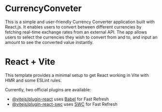 # CurrencyConveter
This is a simple and user-friendly Currency Converter application built with React.js. It enables users to convert between different currencies by fetching real-time exchange rates from an external API. The app allows users to select the currencies they wish to convert from and to, and input an amount to see the converted value instantly.
# React + Vite

This template provides a minimal setup to get React working in Vite with HMR and some ESLint rules.

Currently, two official plugins are available:

- [@vitejs/plugin-react](https://github.com/vitejs/vite-plugin-react/blob/main/packages/plugin-react/README.md) uses [Babel](https://babeljs.io/) for Fast Refresh
- [@vitejs/plugin-react-swc](https://github.com/vitejs/vite-plugin-react-swc) uses [SWC](https://swc.rs/) for Fast Refresh

